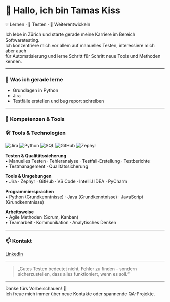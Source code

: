 # 👋 Hallo, ich bin Tamas Kiss  

💡 Lernen · 🧩 Testen · 🔧 Weiterentwickeln  

Ich lebe in Zürich und starte gerade meine Karriere im Bereich Softwaretesting.  
Ich konzentriere mich vor allem auf manuelles Testen, interessiere mich aber auch  
für Automatisierung und lerne Schritt für Schritt neue Tools und Methoden kennen.   

---

### 🧠 Was ich gerade lerne
- Grundlagen in Python  
- Jira  
- Testfälle erstellen und bug report schreiben  

---

### 🧩 Kompetenzen & Tools
### 🛠️ Tools & Technologien

![Jira](https://img.shields.io/badge/Jira-0052CC?logo=jira&logoColor=white)
![Python](https://img.shields.io/badge/Python-3776AB?logo=python&logoColor=white)
![SQL](https://img.shields.io/badge/SQL-4479A1?logo=postgresql&logoColor=white)
![GitHub](https://img.shields.io/badge/GitHub-181717?logo=github&logoColor=white)
![Zephyr](https://img.shields.io/badge/Zephyr-009639?logo=atlassian&logoColor=white)

**Testen & Qualitätssicherung**  
• Manuelles Testen · Fehleranalyse · Testfall-Erstellung · Testberichte  
• Testmanagement · Qualitätssicherung  

**Tools & Umgebungen**  
• Jira · Zephyr · GitHub · VS Code · IntelliJ IDEA · PyCharm

**Programmiersprachen**  
• Python (Grundkenntnisse) · Java (Grundkenntnisse) · JavaScript (Grundkenntnisse)  

**Arbeitsweise**  
• Agile Methoden (Scrum, Kanban)  
• Teamarbeit · Kommunikation · Analytisches Denken  

---

### 📫 Kontakt
[LinkedIn](https://linkedin.com/in/tamas-kiss-ch)

---

> „Gutes Testen bedeutet nicht, Fehler zu finden – sondern sicherzustellen, dass alles funktioniert, wenn es soll.“

---

Danke fürs Vorbeischauen! 👋  
Ich freue mich immer über neue Kontakte oder spannende QA-Projekte.

